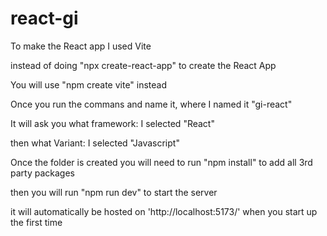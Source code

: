 # react-gi

To make the React app I used Vite

instead of doing "npx create-react-app" to create the React App

You will use "npm create vite" instead

Once you run the commans and name it, where I named it "gi-react"

It will ask you what framework: I selected "React"

then what Variant: I selected "Javascript"

Once the folder is created you will need to run "npm install" to add all 3rd party packages

then you will run "npm run dev" to start the server

it will automatically be hosted on 'http://localhost:5173/' when you start up the first time
